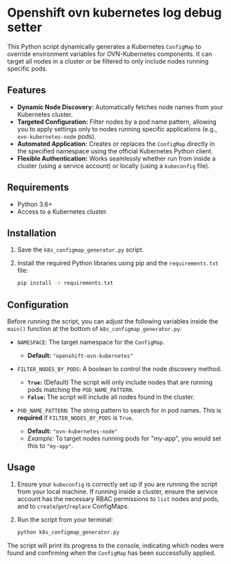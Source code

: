 # Openshift ovn kubernetes log debug setter

This Python script dynamically generates a Kubernetes `ConfigMap` to override environment variables for OVN-Kubernetes components. It can target all nodes in a cluster or be filtered to only include nodes running specific pods.

## Features

-   **Dynamic Node Discovery:** Automatically fetches node names from your Kubernetes cluster.
-   **Targeted Configuration:** Filter nodes by a pod name pattern, allowing you to apply settings only to nodes running specific applications (e.g., `ovn-kubernetes-node` pods).
-   **Automated Application:** Creates or replaces the `ConfigMap` directly in the specified namespace using the official Kubernetes Python client.
-   **Flexible Authentication:** Works seamlessly whether run from inside a cluster (using a service account) or locally (using a `kubeconfig` file).

## Requirements

-   Python 3.6+
-   Access to a Kubernetes cluster.

## Installation

1.  Save the `k8s_configmap_generator.py` script.
2.  Install the required Python libraries using pip and the `requirements.txt` file:

    ```bash
    pip install -r requirements.txt
    ```

## Configuration

Before running the script, you can adjust the following variables inside the `main()` function at the bottom of `k8s_configmap_generator.py`:

-   `NAMESPACE`: The target namespace for the `ConfigMap`.
    -   **Default:** `"openshift-ovn-kubernetes"`

-   `FILTER_NODES_BY_PODS`: A boolean to control the node discovery method.
    -   **`True`:** (Default) The script will only include nodes that are running pods matching the `POD_NAME_PATTERN`.
    -   **`False`:** The script will include all nodes found in the cluster.

-   `POD_NAME_PATTERN`: The string pattern to search for in pod names. This is **required** if `FILTER_NODES_BY_PODS` is `True`.
    -   **Default:** `"ovn-kubernetes-node"`
    -   *Example:* To target nodes running pods for "my-app", you would set this to `"my-app"`.

## Usage

1.  Ensure your `kubeconfig` is correctly set up if you are running the script from your local machine. If running inside a cluster, ensure the service account has the necessary RBAC permissions to `list` nodes and pods, and to `create`/`get`/`replace` ConfigMaps.

2.  Run the script from your terminal:

    ```bash
    python k8s_configmap_generator.py
    ```

The script will print its progress to the console, indicating which nodes were found and confirming when the `ConfigMap` has been successfully applied.
